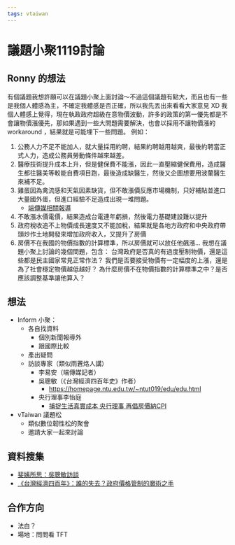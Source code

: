 ```yaml
---
tags: vtaiwan 
---
```

# 議題小聚1119討論

## Ronny 的想法
有個議題我想許願可以在議題小聚上面討論～不過這個議題有點大，而且也有一些是我個人體感為主，不確定我體感是否正確，所以我先丟出來看看大家意見 XD
我個人體感上覺得，現在執政政府超級在意物價波動，許多的政策的第一優先都是不會讓物價漲優先，那如果遇到一些大問題需要解決，也會以採用不讓物價漲的　workaround ，結果就是可能埋下一些問題。
例如：
1. 公務人力不足不能加人，就大量採用約聘，結果約聘越用越爽，最後約聘當正式人力，造成公務員勞動條件越來越差。
2. 醫療技術提升成本上升，但是健保費不能漲，因此一直壓縮健保費用，造成醫生都往醫美等較能自費項目跑，最後造成缺醫生，然後又企圖想要用波蘭醫生來補不足。
3. 雞蛋因為禽流感和天氣因素缺貨，但不敢漲價反應市場機制，只好補貼並進口大量國外蛋，但進口經驗不足造成出現一堆問題。
    - [端傳媒相關報導](https://theinitium.com/article/20220221-taiwan-egg-shortage)
5. 不敢漲水價電價，結果造成台電連年虧損，然後電力基礎建設難以提升
6. 政府稅收追不上物價成長速度又不能加稅，結果就是各地方政府和中央政府帶頭炒作土地開發來增加政府收入，又提升了房價
7. 房價不在我國的物價指數的計算標準，所以房價就可以放任他飆漲…
我想在議題小聚上討論的幾個問題，包含：
台灣政府是否真的有過度壓制物價，還是這些都是民主國家常見正常作法？
我們是否要接受物價有一定幅度的上漲，還是為了社會穩定物價越低越好？
為什麼房價不在物價指數的計算標準之中？是否應該調整基準讓他算入？


## 想法
- Inform 小聚：
    - 各自找資料
        - 個別新聞報導外
        - 跟國際比較
    - 產出疑問
    - 訪談專家（類似雨蒼烙人講）
        - 李易安（端傳媒記者）
        - 吳聰敏（《台灣經濟四百年史》作者）
            - https://homepage.ntu.edu.tw/~ntut019/edu/edu.html
        - 央行理事李怡庭
            - [捕捉生活真實成本 央行理事 再倡房價納CPI](https://tw.stock.yahoo.com/news/%E6%8D%95%E6%8D%89%E7%94%9F%E6%B4%BB%E7%9C%9F%E5%AF%A6%E6%88%90%E6%9C%AC-%E5%A4%AE%E8%A1%8C%E7%90%86%E4%BA%8B-%E5%86%8D%E5%80%A1%E6%88%BF%E5%83%B9%E7%B4%8Dcpi-201000022.html)
- vTaiwan 議題松
    - 類似數位韌性松的聚會
    - 邀請大家一起來討論

## 資料搜集
- [斐姨所思：吳聰敏訪談](https://www.youtube.com/watch?v=cMeNdqPH120) 
- [《台灣經濟四百年》：誰的失去？政府價格管制的魔術之手](https://www.twreporter.org/a/taiwan-economic-history-400-years-tsong-min-wu)

## 合作方向
- 法白？
- 場地：問問看 TFT 